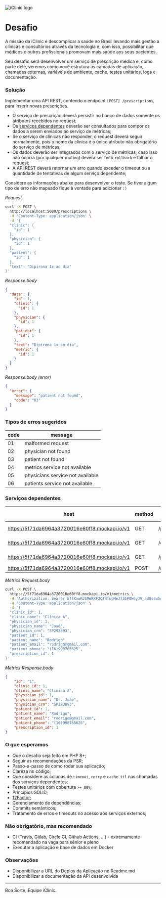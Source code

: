 ![iClinic logo](https://d1ydp7gtfj5fb9.cloudfront.net/static/img/views/home_v2/header/logo.png?1525283729)

# Desafio

A missão da iClinic é descomplicar a saúde no Brasil levando mais gestão a clínicas e consultórios através da tecnologia e, com isso, possibilitar que médicos e outros profissionais promovam mais saúde aos seus pacientes.

Seu desafio será desenvolver um serviço de prescrição médica e, como parte dele, veremos como você estrutura as camadas de aplicação, chamadas externas, variáveis de ambiente, cache, testes unitários, logs e documentação.

### Solução
Implementar uma API REST, contendo o endpoint `[POST] /prescriptions`, para inserir novas prescrições.

 - O serviço de prescrição deverá persistir no banco de dados somente os atributos recebidos no request;
 - Os [serviços dependentes](#Servi%C3%A7os-dependentes) deverão ser consultados para compor os dados a serem enviados ao serviço de métricas;
 - Se o serviço de clínicas não responder, o request deverá seguir normalmente, pois o nome da clínica é o único atributo não obrigatório do serviço de métricas;
 - Os dados deverão ser integrados com o serviço de métricas, caso isso não ocorra (por qualquer motivo) deverá ser feito `rollback` e falhar o request;
 - A API REST deverá retornar um erro quando exceder o timeout ou a quantidade de tentativas de algum serviço dependente;

Considere as informações abaixo para desenvolver o teste. Se tiver algum tipo de erro não mapeado fique à vontade para adicionar `:)`

*Request*
```bash
curl -X POST \
  http://localhost:5000/prescriptions \
  -H 'Content-Type: application/json' \
  -d '{
  "clinic": {
    "id": 1
  },
  "physician": {
    "id": 1
  },
  "patient": {
    "id": 1
  },
  "text": "Dipirona 1x ao dia"
}'
```

*Response.body*
```json
{
  "data": {
    "id": 1,
    "clinic": {
      "id": 1
    },
    "physician": {
      "id": 1
    },
    "patient": {
      "id": 1
    },
    "text": "Dipirona 1x ao dia",
    "metric": {
      "id": 1
    }
  }
}
```

*Response.body (error)*
```json
{
  "error": {
    "message": "patient not found",
    "code": "03"
  }
}
```

### Tipos de erros sugeridos
| code | message                          |
|------|----------------------------------|
| 01   | malformed request                |
| 02   | physician not found              |
| 03   | patient not found                |
| 04   | metrics service not available    |
| 05   | physicians service not available |
| 06   | patients service not available   |


### Serviços dependentes
| host                                                      | method | path            | authorization header                                                                                                                                                                             | timeout | retry | cache ttl |
|-----------------------------------------------------------|--------|-----------------|--------------------------------------------------------------------------------------------------------------------------------------------------------------------------------------------------|---------|-------|-----------|
| https://5f71da6964a3720016e60ff8.mockapi.io/v1          | GET    | /physicians/:id | Bearer eyJhbGciOiJIUzI1NiIsInR5cCI6IkpXVCJ9.eyJzdWIiOiIxMjM0NTY3ODkwIiwibmFtZSI6IkpvaG4gRG9lIiwiaWF0IjoxNTE2MjM5MDIyLCJzZXJ2aWNlIjoicGh5c2ljaWFucyJ9.Ei58MtFFGBK4uzpxwnzLxG0Ljdd-NQKVcOXIS4UYJtA | 4s      | 2     | 48hrs     |
| https://5f71da6964a3720016e60ff8.mockapi.io/v1                | GET    | /clinics/:id    | Bearer eyJhbGciOiJIUzI1NiIsInR5cCI6IkpXVCJ9.eyJzdWIiOiIxMjM0NTY3ODkwIiwibmFtZSI6IkpvaG4gRG9lIiwiaWF0IjoxNTE2MjM5MDIyLCJzZXJ2aWNlIjoiY2xpbmljcyJ9.r3w8KS4LfkKqZhOUK8YnIdLhVGJEqnReSClLCMBIJRQ     | 5s      | 3     | 72hrs     |
| https://5f71da6964a3720016e60ff8.mockapi.io/v1            | GET    | /patients/:id   | Bearer eyJhbGciOiJIUzI1NiIsInR5cCI6IkpXVCJ9.eyJzdWIiOiIxMjM0NTY3ODkwIiwibmFtZSI6IkpvaG4gRG9lIiwiaWF0IjoxNTE2MjM5MDIyLCJzZXJ2aWNlIjoicGF0aWVudHMifQ.Pr6Z58GzNRtjX8Y09hEBzl7dluxsGiaxGlfzdaphzVU   | 3s      | 2     | 12hrs     |
| https://5f71da6964a3720016e60ff8.mockapi.io/v1 | POST   | /metrics    | Bearer SflKxwRJSMeKKF2QT4fwpMeJf36POk6yJV_adQssw5c                                                                                                                                               | 6s      | 5     |           |

*Metrics Request.body*
```bash
curl -X POST \
  https://5f71da6964a3720016e60ff8.mockapi.io/v1/metrics \
  -H 'Authorization: Bearer SflKxwRJSMeKKF2QT4fwpMeJf36POk6yJV_adQssw5c' \
  -H 'Content-Type: application/json' \
  -d '{
  "clinic_id": 1,
  "clinic_name": "Clínica A",
  "physician_id": 1,
  "physician_name": "José",
  "physician_crm": "SP293893",
  "patient_id": 1,
  "patient_name": "Rodrigo",
  "patient_email": "rodrigo@gmail.com",
  "patient_phone": "(16)998765625",
  "prescription_id": 1
}'
```

*Metrics Response.body*
```json
{
    "id": "1",
    "clinic_id": 1,
    "clinic_name": "Clinica A",
    "physician_id": 1,
    "physician_name": "Dr. João",
    "physician_crm": "SP293893",
    "patient_id": 1,
    "patient_name": "Rodrigo",
    "patient_email": "rodrigo@gmail.com",
    "patient_phone": "(16)998765625",
    "prescription_id": 1
}
```


### O que esperamos
 - Que o desafio seja feito em PHP 8+;
 - Seguir as recomendações da PSR;
 - Passo-a-passo de como rodar sua aplicação;
 - Clareza no código;
 - Que considere as colunas de `timeout`, `retry` e `cache ttl` nas chamadas dos serviços dependentes;
 - Testes unitários com cobertura `>= 80%`;
 - Princípios SOLID;
 - [12Factor](https://12factor.net/);
 - Gerenciamento de dependências;
 - Commits semânticos;
 - Tratamento de erros e timeouts no acesso aos serviços externos;

### Não obrigatório, mas recomendado
 - CI (Travis, Gitlab, Circle CI, Github Actions, ...) - extremamente recomendado na vaga para sênior e pleno
 - Executar a aplicação e base de dados em Docker

### Observações
 - Disponibilizar a URL do Deploy da Aplicação no Readme.md
 - Disponibilizar a documentação da API desenvolvida
___
Boa Sorte,
Equipe iClinic.
